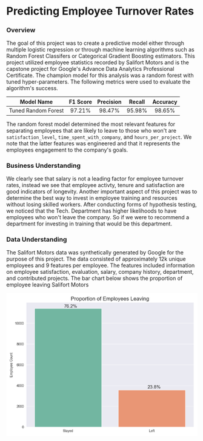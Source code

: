 # Predicting Employee Turnover Rates

### Overview
The goal of this project was to create a predictive model either through multiple logistic regression or through machine learning algorithms such as Random Forest Classifers or Categorical Gradient Boosting estimators. This project utilized employee statistics recorded by Salifort Motors and is the capstone project for Google's Advance Data Analytics Professional Certificate. The champion model for this analysis was a random forest with tuned hyper-parameters. The following metrics were used to evaluate the algorithm's success.

|Model Name|F1 Score|Precision|Recall|Accuracy|
|:---:|:---:|:---:|:---:|:---:|
|Tuned Random Forest| 97.21%| 98.47%| 95.98%| 98.65%|

The random forest model determined the most relevant features for separating employees that are likely to leave to those who won't are `satisfaction_level`, `time_spent_with_company`, and `hours_per_project`. We note that the latter features was engineered and that it represents the employees engagement to the company's goals.

### Business Understanding
We clearly see that salary is not a leading factor for employee turnover rates, instead we see that employee activty, tenure and satisfaction are good indicators of longevity. Another important aspect of this project was to determine the best way to invest in employee training and resources without losing skilled workers. After conducting forms of hypothesis testing, we noticed that the Tech. Department has higher likelihoods to have employees who won't leave the company. So if we were to recommend a department for investing in training that would be this department.

### Data Understanding
The Salifort Motors data was synthetically generated by Google for the purpose of this project. The data consisted of approximately 12k unique employees and 9 features per employee. The features included information on employee satisfaction, evaluation, salary, company history, department, and contributed projects. The bar chart below shows the proportion of employee leaving Salifort Motors

<img src="Left_Proportion.png" title="Employee Left Proportion">
